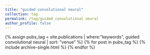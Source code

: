 ```yaml
---
title: "guided convolutional neural"
collection: tag
permalink: /tag/guided convolutional neural
author_profile: false
---
```

{% assign pubs_tag = site.publications | where:"keywords", guided convolutional neural | sort: "venue" %}
{% for post in pubs_tag %}
  {% include archive-single.html %}
{% endfor %}